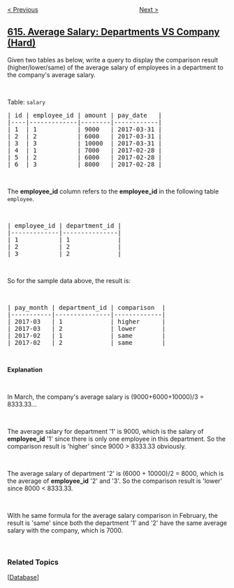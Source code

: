 <!--|This file generated by command(leetcode description); DO NOT EDIT.    |-->
<!--+----------------------------------------------------------------------+-->
<!--|@author    awesee <openset.wang@gmail.com>                           |-->
<!--|@link      https://github.com/awesee                                 |-->
<!--|@home      https://github.com/awesee/leetcode                        |-->
<!--+----------------------------------------------------------------------+-->

[< Previous](../second-degree-follower "Second Degree Follower")
　　　　　　　　　　　　　　　　
[Next >](../add-bold-tag-in-string "Add Bold Tag in String")

## [615. Average Salary: Departments VS Company (Hard)](https://leetcode.com/problems/average-salary-departments-vs-company "平均工资：部门与公司比较")

Given two tables as below, write a query to display the comparison result (higher/lower/same) of the average salary of employees in a department to the company&#39;s average salary.
<p>&nbsp;</p>
Table: <code>salary</code>

<pre>
| id | employee_id | amount | pay_date   |
|----|-------------|--------|------------|
| 1  | 1           | 9000   | 2017-03-31 |
| 2  | 2           | 6000   | 2017-03-31 |
| 3  | 3           | 10000  | 2017-03-31 |
| 4  | 1           | 7000   | 2017-02-28 |
| 5  | 2           | 6000   | 2017-02-28 |
| 6  | 3           | 8000   | 2017-02-28 |
</pre>

<p>&nbsp;</p>
The <b>employee_id</b> column refers to the <b>employee_id</b> in the following table <code>employee</code>.

<p>&nbsp;</p>

<pre>
| employee_id | department_id |
|-------------|---------------|
| 1           | 1             |
| 2           | 2             |
| 3           | 2             |
</pre>

<p>&nbsp;</p>
So for the sample data above, the result is:

<p>&nbsp;</p>

<pre>
| pay_month | department_id | comparison  |
|-----------|---------------|-------------|
| 2017-03   | 1             | higher      |
| 2017-03   | 2             | lower       |
| 2017-02   | 1             | same        |
| 2017-02   | 2             | same        |
</pre>

<p>&nbsp;</p>
<b>Explanation</b>

<p>&nbsp;</p>
In March, the company&#39;s average salary is (9000+6000+10000)/3 = 8333.33...

<p>&nbsp;</p>
The average salary for department &#39;1&#39; is 9000, which is the salary of <b>employee_id</b> &#39;1&#39; since there is only one employee in this department. So the comparison result is &#39;higher&#39; since 9000 &gt; 8333.33 obviously.

<p>&nbsp;</p>
The average salary of department &#39;2&#39; is (6000 + 10000)/2 = 8000, which is the average of <b>employee_id</b> &#39;2&#39; and &#39;3&#39;. So the comparison result is &#39;lower&#39; since 8000 &lt; 8333.33.

<p>&nbsp;</p>
With he same formula for the average salary comparison in February, the result is &#39;same&#39; since both the department &#39;1&#39; and &#39;2&#39; have the same average salary with the company, which is 7000.

<p>&nbsp;</p>

### Related Topics
  [[Database](../../tag/database/README.md)]
